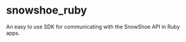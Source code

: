snowshoe_ruby
=============

An easy to use SDK for communicating with the SnowShoe API in Ruby apps.
